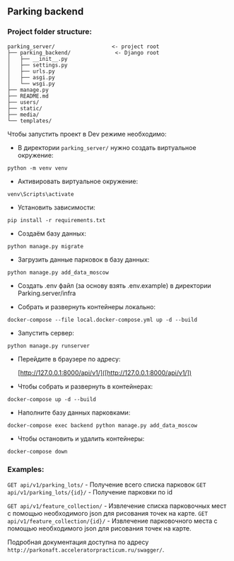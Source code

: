 ## Parking backend

### Project folder structure:
```
parking_server/                  <- project root
├── parking_backend/              <- Django root
│   ├── __init__.py
│   ├── settings.py
│   ├── urls.py
│   ├── asgi.py
│   └── wsgi.py
├── manage.py
├── README.md
├── users/
├── static/
├── media/
└── templates/
```

Чтобы запустить проект в Dev режиме необходимо:

- В директории `parking_server/` нужно создать виртуальное окружение:

`python -m venv venv`

- Активировать виртуальное окружение:

`venv\Scripts\activate`

- Установить зависимости:

`pip install -r requirements.txt`

- Создаём базу данных:

`python manage.py migrate`

- Загрузить данные парковок в базу данных:

`python manage.py add_data_moscow`

- Создать .env файл (за основу взять .env.example) в директории Parking.server/infra

- Собрать и развернуть контейнеры локально:

`docker-compose --file local.docker-compose.yml up -d --build`

- Запустить сервер:

`python manage.py runserver`

- Перейдите в браузере по адресу:

    [http://127.0.0.1:8000/api/v1/]([http://127.0.0.1:8000/api/v1/])

- Чтобы собрать и развернуть в контейнерах:

`docker-compose up -d --build`

- Наполните базу данных парковками:

`docker-compose exec backend python manage.py add_data_moscow`

- Чтобы остановить и удалить контейнеры:

`docker-compose down`

### Examples:

`GET api/v1/parking_lots/` - Получение всего списка парковок
`GET api/v1/parking_lots/{id}/` - Получение парковки по id

`GET api/v1/feature_collection/` - Извлечение списка парковочных мест с помощью необходимого json
для рисования точек на карте.
`GET api/v1/feature_collection/{id}/` - Извлечение парковочного места с помощью необходимого json
для рисования точек на карте.

Подробная документация доступна по адресу `http://parkonaft.acceleratorpracticum.ru/swagger/`.
